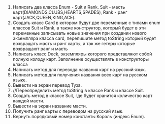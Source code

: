 1. Написать два класса Enum - Suit и Rank. Suit - масть карт(DIAMONDS,CLUBS,HEARTS,SPADES),
 Rank - ранг карт(JACK,QUEEN,KING,ACE).
2. Создать класс Card  в котором будут две переменные с типами enum классов Suit и Rank, 
а также конструктор, который будет в эти переменные записывать новые значения при создании
 нового экземпляра класса card, перепишите метод toString
 который будет возвращать масть и ранг карты, а так же гетеры которые возвращают ранг и масть
2.  Написать класс Deck, экземпляры которого представляют собой полную колоду карт. 
Заполнение осуществлять в конструкторы класса
3.  Написать метод для перевода названия карт на русский язык.
4.  Написать метод для получения названия всех карт на русском языке.
5.  Вывести на экран перевод Туза.
6.  //Переопределить метод toString в классе Rank и классе Suit.
7.  Создать метод в классе Suit, где будет хранится количество карт каждой масти.
8.  Вывести на экран название масти.
9.  Получить ранг карты с переводом на русский язык.
10. Вернуть порядковый номер константы Король (индекс Enum).